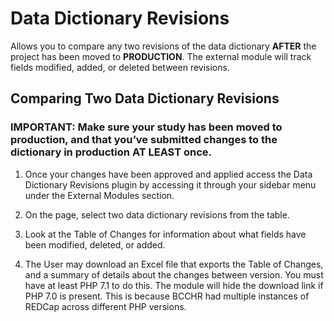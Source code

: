 # Data Dictionary Revisions
Allows you to compare any two revisions of the data dictionary **AFTER** the project has been moved to **PRODUCTION**. The external module will track fields modified, added, or deleted between revisions.

## Comparing Two Data Dictionary Revisions

### IMPORTANT: Make sure your study has been moved to production, and that you’ve submitted changes to the dictionary in production AT LEAST once. 

1. Once your changes have been approved and applied access the Data Dictionary Revisions plugin by accessing it through your sidebar menu under the External Modules section.

2. On the page, select two data dictionary revisions from the table.

3. Look at the Table of Changes for information about what fields have been modified, deleted, or added.

4. The User may download an Excel file that exports the Table of Changes, and a summary of details about the changes between version. You must have at least PHP 7.1 to do this. The module will hide the download link if PHP 7.0 is present. This is because BCCHR had multiple instances of REDCap across different PHP versions.
